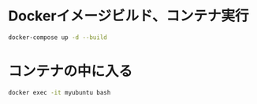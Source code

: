 # Dockerイメージビルド、コンテナ実行
```bash
docker-compose up -d --build
```

# コンテナの中に入る
```bash
docker exec -it myubuntu bash
```